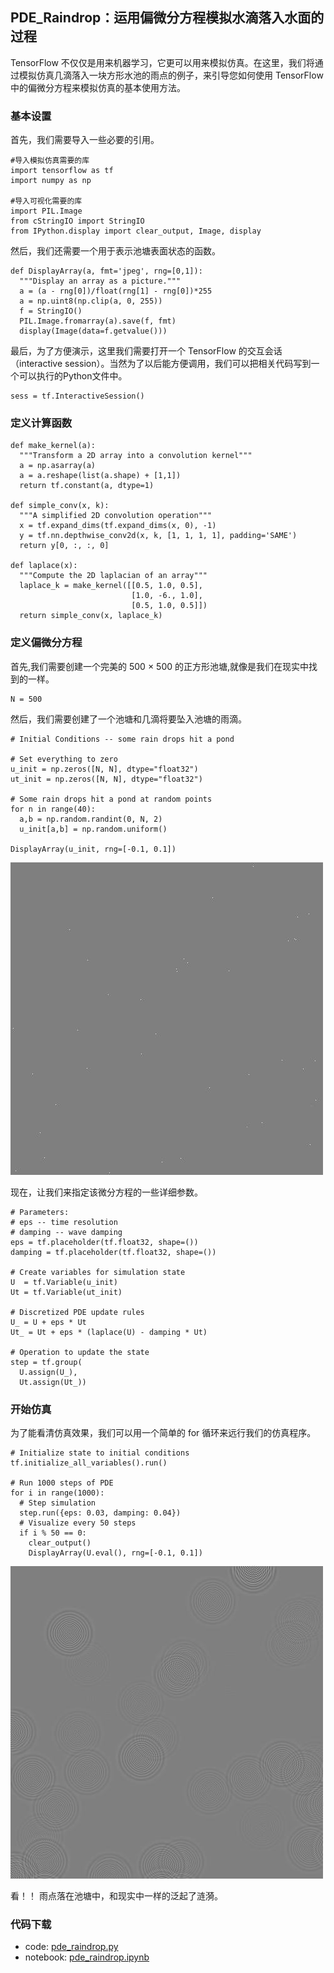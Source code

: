 ## PDE_Raindrop：运用偏微分方程模拟水滴落入水面的过程

TensorFlow 不仅仅是用来机器学习，它更可以用来模拟仿真。在这里，我们将通过模拟仿真几滴落入一块方形水池的雨点的例子，来引导您如何使用 TensorFlow 中的偏微分方程来模拟仿真的基本使用方法。

### 基本设置

首先，我们需要导入一些必要的引用。
```
#导入模拟仿真需要的库
import tensorflow as tf
import numpy as np

#导入可视化需要的库
import PIL.Image
from cStringIO import StringIO
from IPython.display import clear_output, Image, display
```

然后，我们还需要一个用于表示池塘表面状态的函数。
```
def DisplayArray(a, fmt='jpeg', rng=[0,1]):
  """Display an array as a picture."""
  a = (a - rng[0])/float(rng[1] - rng[0])*255
  a = np.uint8(np.clip(a, 0, 255))
  f = StringIO()
  PIL.Image.fromarray(a).save(f, fmt)
  display(Image(data=f.getvalue()))
```

最后，为了方便演示，这里我们需要打开一个 TensorFlow 的交互会话（interactive session）。当然为了以后能方便调用，我们可以把相关代码写到一个可以执行的Python文件中。
```
sess = tf.InteractiveSession()
```

### 定义计算函数
```
def make_kernel(a):
  """Transform a 2D array into a convolution kernel"""
  a = np.asarray(a)
  a = a.reshape(list(a.shape) + [1,1])
  return tf.constant(a, dtype=1)

def simple_conv(x, k):
  """A simplified 2D convolution operation"""
  x = tf.expand_dims(tf.expand_dims(x, 0), -1)
  y = tf.nn.depthwise_conv2d(x, k, [1, 1, 1, 1], padding='SAME')
  return y[0, :, :, 0]

def laplace(x):
  """Compute the 2D laplacian of an array"""
  laplace_k = make_kernel([[0.5, 1.0, 0.5],
                           [1.0, -6., 1.0],
                           [0.5, 1.0, 0.5]])
  return simple_conv(x, laplace_k)
```

### 定义偏微分方程
首先,我们需要创建一个完美的 500 × 500 的正方形池塘,就像是我们在现实中找到的一样。
```
N = 500
```

然后，我们需要创建了一个池塘和几滴将要坠入池塘的雨滴。
```
# Initial Conditions -- some rain drops hit a pond

# Set everything to zero
u_init = np.zeros([N, N], dtype="float32")
ut_init = np.zeros([N, N], dtype="float32")

# Some rain drops hit a pond at random points
for n in range(40):
  a,b = np.random.randint(0, N, 2)
  u_init[a,b] = np.random.uniform()

DisplayArray(u_init, rng=[-0.1, 0.1])
```

![](../img/pde_output_1.jpg)

现在，让我们来指定该微分方程的一些详细参数。
```
# Parameters:
# eps -- time resolution
# damping -- wave damping
eps = tf.placeholder(tf.float32, shape=())
damping = tf.placeholder(tf.float32, shape=())

# Create variables for simulation state
U  = tf.Variable(u_init)
Ut = tf.Variable(ut_init)

# Discretized PDE update rules
U_ = U + eps * Ut
Ut_ = Ut + eps * (laplace(U) - damping * Ut)

# Operation to update the state
step = tf.group(
  U.assign(U_),
  Ut.assign(Ut_))
```

### 开始仿真
为了能看清仿真效果，我们可以用一个简单的 for 循环来远行我们的仿真程序。
```
# Initialize state to initial conditions
tf.initialize_all_variables().run()

# Run 1000 steps of PDE
for i in range(1000):
  # Step simulation
  step.run({eps: 0.03, damping: 0.04})
  # Visualize every 50 steps
  if i % 50 == 0:
    clear_output()
    DisplayArray(U.eval(), rng=[-0.1, 0.1])
```

![](../img/pde_output_2.jpg)

看！！ 雨点落在池塘中，和现实中一样的泛起了涟漪。

### 代码下载
- code: [pde_raindrop.py](../Code/pde_raindrop.py)
- notebook: [pde_raindrop.ipynb](../Notebook/pde_raindrop.ipynb)